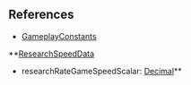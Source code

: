 ## References
  * [GameplayConstants](VanillaGameplayConstants.md)

**[ResearchSpeedData](VanillaResearchSpeedData.md)
  * researchRateGameSpeedScalar: [Decimal](Decimal.md)**
